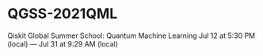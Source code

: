 # QGSS-2021QML
 Qiskit Global Summer School: Quantum Machine Learning  Jul 12 at 5:30 PM (local) — Jul 31 at 9:29 AM (local) 
